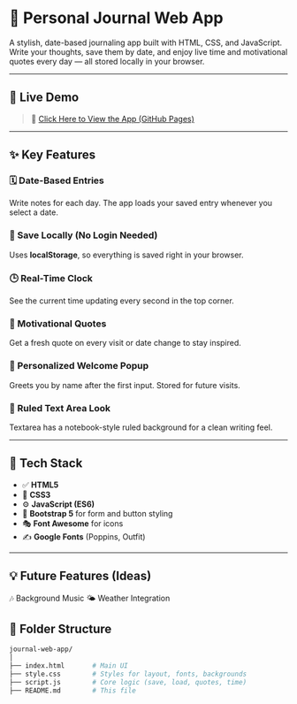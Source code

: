 # 📓 Personal Journal Web App

A stylish, date-based journaling app built with HTML, CSS, and JavaScript. Write your thoughts, save them by date, and enjoy live time and motivational quotes every day — all stored locally in your browser.

---

## 🚀 Live Demo

> 🔗 [Click Here to View the App (GitHub Pages)](https://your-username.github.io/journal-web-app)  

---

## ✨ Key Features

### 🗓️ Date-Based Entries
Write notes for each day. The app loads your saved entry whenever you select a date.

### 💾 Save Locally (No Login Needed)
Uses **localStorage**, so everything is saved right in your browser.

### 🕒 Real-Time Clock
See the current time updating every second in the top corner.

### 💬 Motivational Quotes
Get a fresh quote on every visit or date change to stay inspired.

### 👋 Personalized Welcome Popup
Greets you by name after the first input. Stored for future visits.

### 📝 Ruled Text Area Look
Textarea has a notebook-style ruled background for a clean writing feel.

---

## 🧱 Tech Stack

- ✅ **HTML5**
- 🎨 **CSS3**
- ⚙️ **JavaScript (ES6)**
- 🧰 **Bootstrap 5** for form and button styling
- 🎭 **Font Awesome** for icons
- ✍️ **Google Fonts** (Poppins, Outfit)


---


## 💡 Future Features (Ideas)

🎶 Background Music 
🌤️ Weather Integration



## 📂 Folder Structure

```bash
journal-web-app/
│
├── index.html       # Main UI
├── style.css        # Styles for layout, fonts, backgrounds
├── script.js        # Core logic (save, load, quotes, time)
├── README.md        # This file
